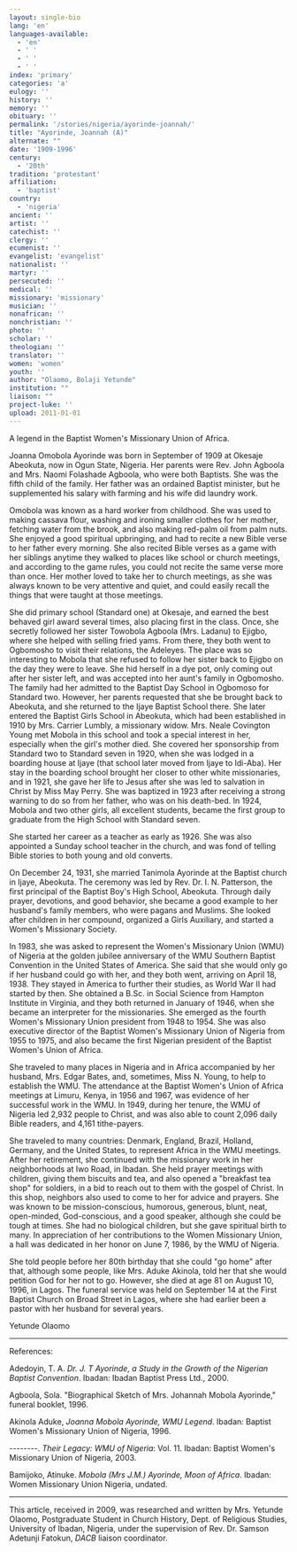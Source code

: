 ```yaml
---
layout: single-bio
lang: 'en'
languages-available:
  - 'en'
  - ' '
  - ' '
  - ' '
index: 'primary'
categories: 'a'
eulogy: ''
history: ''
memory: ''
obituary: ''
permalink: '/stories/nigeria/ayorinde-joannah/'
title: "Ayorinde, Joannah (A)"
alternate: ""
date: '1909-1996'
century:
  - '20th'
tradition: 'protestant'
affiliation:
  - 'baptist'
country:
  - 'nigeria'
ancient: ''
artist: ''
catechist: ''
clergy: ''
ecumenist: ''
evangelist: 'evangelist'
nationalist: ''
martyr: ''
persecuted: ''
medical: ''
missionary: 'missionary'
musician: ''
nonafrican: ''
nonchristian: ''
photo: ''
scholar: ''
theologian: ''
translator: ''
women: 'women'
youth: ''
author: "Olaomo, Bolaji Yetunde"
institution: ""
liaison: ""
project-luke: ''
upload: 2011-01-01
---
```




A legend in the Baptist Women's Missionary Union of Africa.

Joanna Omobola Ayorinde was born in September of 1909 at Okesaje Abeokuta, now in Ogun State, Nigeria. Her parents were Rev. John Agboola and Mrs. Naomi Folashade Agboola, who were both Baptists. She was the fifth child of the family. Her father was an ordained Baptist minister, but he supplemented his salary with farming and his wife did laundry work.

Omobola was known as a hard worker from childhood. She was used to making cassava flour, washing and ironing smaller clothes for her mother, fetching water from the brook, and also making red-palm oil from palm nuts. She enjoyed a good spiritual upbringing, and had to recite a new Bible verse to her father every morning. She also recited Bible verses as a game with her siblings anytime they walked to places like school or church meetings, and according to the game rules, you could not recite the same verse more than once. Her mother loved to take her to church meetings, as she was always known to be very attentive and quiet, and could easily recall the things that were taught at those meetings.

She did primary school (Standard one) at Okesaje, and earned the best behaved girl award several times, also placing first in the class. Once, she secretly followed her sister Towobola Agboola (Mrs. Ladanu) to Ejigbo, where she helped with selling fried yams. From there, they both went to Ogbomosho to visit their relations, the Adeleyes. The place was so interesting to Mobola that she refused to follow her sister back to Ejigbo on the day they were to leave. She hid herself in a dye pot, only coming out after her sister left, and was accepted into her aunt's family in Ogbomosho. The family had her admitted to the Baptist Day School in Ogbomoso for Standard two. However, her parents requested that she be brought back to Abeokuta, and she returned to the Ijaye Baptist School there. She later entered the Baptist Girls School in Abeokuta, which had been established in 1910 by Mrs. Carrier Lumbly, a missionary widow. Mrs. Neale Covington Young met Mobola in this school and took a special interest in her, especially when the girl's mother died. She covered her sponsorship from Standard two to Standard seven in 1920, when she was lodged in a boarding house at Ijaye (that school later moved from Ijaye to Idi-Aba). Her stay in the boarding school brought her closer to other white missionaries, and in 1921, she gave her life to Jesus after she was led to salvation in Christ by Miss May Perry. She was baptized in 1923 after receiving a strong warning to do so from her father, who was on his death-bed. In 1924, Mobola and two other girls, all excellent students, became the first group to graduate from the High School with Standard seven.

She started her career as a teacher as early as 1926. She was also appointed a Sunday school teacher in the church, and was fond of telling Bible stories to both young and old converts.

On December 24, 1931, she married Tanimola Ayorinde at the Baptist church in Ijaye, Abeokuta. The ceremony was led by Rev. Dr. I. N. Patterson, the first principal of the Baptist Boy's High School, Abeokuta. Through daily prayer, devotions, and good behavior, she became a good example to her husband's family members, who were pagans and Muslims. She looked after children in her compound, organized a Girls Auxiliary, and started a Women's Missionary Society.

In 1983, she was asked to represent the Women's Missionary Union (WMU) of Nigeria at the golden jubilee anniversary of the WMU Southern Baptist Convention in the United States of America. She said that she would only go if her husband could go with her, and they both went, arriving on April 18, 1938. They stayed in America to further their studies, as World War II had started by then. She obtained a B.Sc. in Social Science from Hampton Institute in Virginia, and they both returned in January of 1946, when she became an interpreter for the missionaries. She emerged as the fourth Women's Missionary Union president from 1948 to 1954. She was also executive director of the Baptist Women's Missionary Union of Nigeria from 1955 to 1975, and also became the first Nigerian president of the Baptist Women's Union of Africa.

She traveled to many places in Nigeria and in Africa accompanied by her husband, Mrs. Edgar Bates, and, sometimes, Miss N. Young, to help to establish the WMU. The attendance at the Baptist Women's Union of Africa meetings at Limuru, Kenya, in 1956 and 1967, was evidence of her successful work in the WMU. In 1949, during her tenure, the WMU of Nigeria led 2,932 people to Christ, and was also able to count 2,096 daily Bible readers, and 4,161 tithe-payers.

She traveled to many countries: Denmark, England, Brazil, Holland, Germany, and the United States, to represent Africa in the WMU meetings. After her retirement, she continued with the missionary work in her neighborhoods at Iwo Road, in Ibadan. She held prayer meetings with children, giving them biscuits and tea, and also opened a "breakfast tea shop" for soldiers, in a bid to reach out to them with the gospel of Christ. In this shop, neighbors also used to come to her for advice and prayers. She was known to be mission-conscious, humorous, generous, blunt, neat, open-minded, God-conscious, and a good speaker, although she could be tough at times. She had no biological children, but she gave spiritual birth to many. In appreciation of her contributions to the Women Missionary Union, a hall was dedicated in her honor on June 7, 1986, by the WMU of Nigeria.

She told people before her 80th birthday that she could "go home" after that, although some people, like Mrs. Aduke Akinola, told her that she would petition God for her not to go. However, she died at age 81 on August 10, 1996, in Lagos. The funeral service was held on September 14 at the First Baptist Church on Broad Street in Lagos, where she had earlier been a pastor with her husband for several years.

Yetunde Olaomo

---

References:

Adedoyin, T. A. *Dr. J. T Ayorinde, a Study in the Growth of the Nigerian Baptist Convention*. Ibadan: Ibadan Baptist Press Ltd., 2000.

Agboola, Sola. "Biographical Sketch of Mrs. Johannah Mobola Ayorinde," funeral booklet, 1996.

Akinola Aduke, *Joanna Mobola Ayorinde, WMU Legend*. Ibadan: Baptist Women's Missionary Union of Nigeria, 1996.

--------. *Their Legacy: WMU of Nigeria*: Vol. 11. Ibadan: Baptist Women's Missionary Union of Nigeria, 2003.

Bamijoko, Atinuke. *Mobola (Mrs J.M.) Ayorinde, Moon of Africa*. Ibadan: Women Missionary Union Nigeria, undated.

---

This article, received in 2009, was researched and written by Mrs. Yetunde Olaomo, Postgraduate Student in Church History, Dept. of Religious Studies, University of Ibadan, Nigeria, under the supervision of Rev. Dr. Samson Adetunji Fatokun, *DACB* liaison coordinator.
